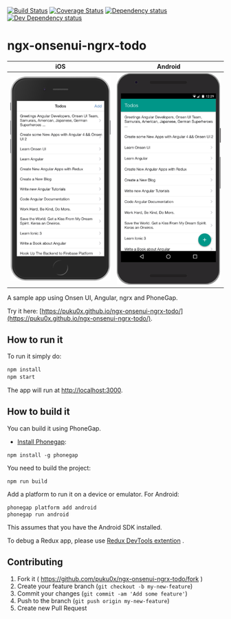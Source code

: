 [![Build Status][travis-ci-image]][travis-ci-url]
[![Coverage Status][coveralls-image]][coveralls-url]
[![Dependency status][david-dm-image]][david-dm-url]
[![Dev Dependency status][david-dm-dev-image]][david-dm-dev-url]
# ngx-onsenui-ngrx-todo

|iOS|Android|
|--|--|
|![iphone6s](./screenshots/iphone6s.png)|![nexus5x](./screenshots/nexus5x.png)|

A sample app using Onsen UI, Angular, ngrx and PhoneGap.

Try it here: [https://puku0x.github.io/ngx-onsenui-ngrx-todo/](https://puku0x.github.io/ngx-onsenui-ngrx-todo/).

## How to run it

To run it simply do:

```bash
npm install
npm start
```

The app will run at [http://localhost:3000](http://localhost:3000).

## How to build it

You can build it using PhoneGap.

- [Install Phonegap](http://docs.phonegap.com/getting-started/1-install-phonegap/cli/):

```
npm install -g phonegap
```

You need to build the project:


```
npm run build
```

Add a platform to run it on a device or emulator. For Android:

```
phonegap platform add android
phonegap run android
```

This assumes that you have the Android SDK installed.

To debug a Redux app, please use [Redux DevTools extention](https://github.com/zalmoxisus/redux-devtools-extension) .

## Contributing

1. Fork it ( https://github.com/puku0x/ngx-onsenui-ngrx-todo/fork )
2. Create your feature branch (`git checkout -b my-new-feature`)
3. Commit your changes (`git commit -am 'Add some feature'`)
4. Push to the branch (`git push origin my-new-feature`)
5. Create new Pull Request

[travis-ci-url]: http://travis-ci.org/puku0x/ngx-onsenui-ngrx-todo
[travis-ci-image]: https://travis-ci.org/puku0x/ngx-onsenui-ngrx-todo.svg?branch=master
[coveralls-url]: https://coveralls.io/github/puku0x/ngx-onsenui-ngrx-todo?branch=master
[coveralls-image]: https://coveralls.io/repos/github/puku0x/ngx-onsenui-ngrx-todo/badge.svg?branch=master
[david-dm-url]:https://david-dm.org/puku0x/ngx-onsenui-ngrx-todo
[david-dm-image]:https://david-dm.org/puku0x/ngx-onsenui-ngrx-todo.svg
[david-dm-dev-url]:https://david-dm.org/puku0x/ngx-onsenui-ngrx-todo?type=dev
[david-dm-dev-image]:https://david-dm.org/puku0x/ngx-onsenui-ngrx-todo/dev-status.svg

